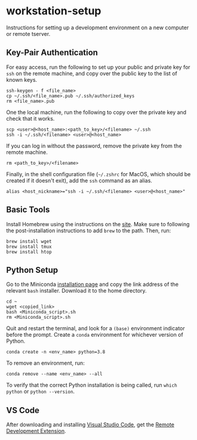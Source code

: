 # workstation-setup

Instructions for setting up a development environment on a new computer or remote tserver.

## Key-Pair Authentication

For easy access, run the following to set up your public and private key for `ssh` on the remote machine, and copy over the public key to the list of known keys.
```
ssh-keygen - f <file_name>
cp ~/.ssh/<file_name>.pub ~/.ssh/authorized_keys
rm <file_name>.pub
```
One the local machine, run the following to copy over the private key and check that it works.
```
scp <user>@<host_name>:<path_to_key>/<filename> ~/.ssh
ssh -i ~/.ssh/<filename> <user>@<host_name>
```
If you can log in without the password, remove the private key from the remote machine.
```
rm <path_to_key>/<filename>
```
Finally, in the shell configuration file (`~/.zshrc` for MacOS, which should be created if it doesn't exit), add the `ssh` command as an alias.
```
alias <host_nickname>="ssh -i ~/.ssh/<filename> <user>@<host_name>"
```

## Basic Tools

Install Homebrew using the instructions on the [site](https://brew.sh/). Make sure to following the post-installation instructions to add `brew` to the path. Then, run:
```
brew install wget
brew install tmux
brew install htop
```

## Python Setup

Go to the Miniconda [installation page](https://docs.conda.io/en/latest/miniconda.html) and copy the link address of the relevant `bash` installer. Download it to the home directory.
```
cd ~
wget <copied_link>
bash <Miniconda_script>.sh
rm <Miniconda_script>.sh
```
Quit and restart the terminal, and look for a `(base)` environment indicator before the prompt. Create a `conda` environment for whichever version of Python.
```
conda create -n <env_name> python=3.8
```
To remove an environment, run:
```
conda remove --name <env_name> --all
```
To verify that the correct Python installation is being called, run `which python` or `python --version`.

## VS Code

After downloading and installing [Visual Studio Code](https://code.visualstudio.com/download), get the [Remote Development Extension](https://marketplace.visualstudio.com/items?itemName=ms-vscode-remote.vscode-remote-extensionpack).
